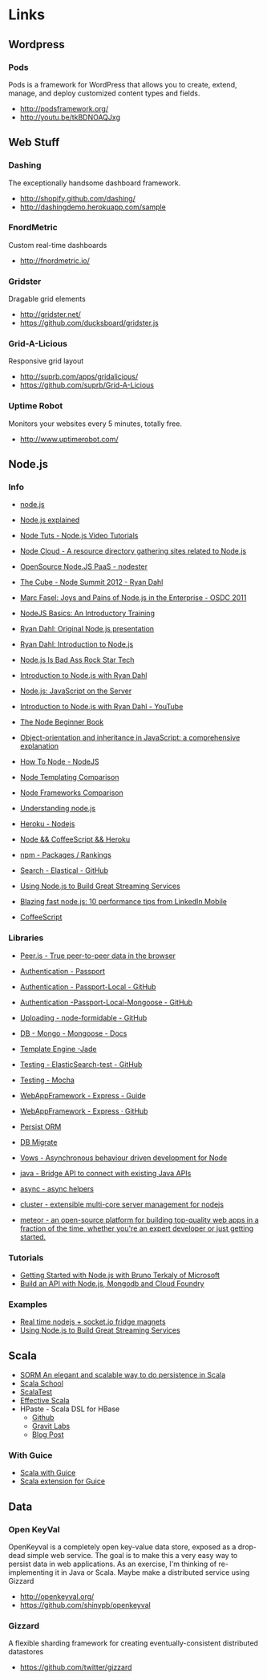 Links
=====

Wordpress
---------

### Pods

Pods is a framework for WordPress that allows you to create, extend, manage, and deploy customized content types and fields.

- http://podsframework.org/
- http://youtu.be/tkBDNOAQJxg

Web Stuff
---------
### Dashing

The exceptionally handsome dashboard framework.

- http://shopify.github.com/dashing/
- http://dashingdemo.herokuapp.com/sample

### FnordMetric

Custom real-time dashboards

- http://fnordmetric.io/

### Gridster

Dragable grid elements

- http://gridster.net/
- https://github.com/ducksboard/gridster.js

### Grid-A-Licious

Responsive grid layout

- http://suprb.com/apps/gridalicious/
- https://github.com/suprb/Grid-A-Licious

### Uptime Robot
Monitors your websites every 5 minutes, totally free.

- http://www.uptimerobot.com/

Node.js
-------

### Info

- [node.js](http://nodejs.org/)

- [Node.js explained](http://youtu.be/L0pjVcIsU6A)
- [Node Tuts - Node.js Video Tutorials](http://nodetuts.com/)
- [Node Cloud - A resource directory gathering sites related to Node.js](http://www.nodecloud.org/)
- [OpenSource Node.JS PaaS - nodester](http://nodester.com/)
- [The Cube - Node Summit 2012 - Ryan Dahl](http://www.youtube.com/watch?v=Fc26auhSLqM&list=WL490F40A325E85FD1)
- [Marc Fasel: Joys and Pains of Node.js in the Enterprise - OSDC 2011](http://www.youtube.com/watch?v=Zp1k09WFmEI&list=WL490F40A325E85FD1)
- [NodeJS Basics: An Introductory Training](http://www.youtube.com/watch?v=G0924T2uoiY&list=WL490F40A325E85FD1)
- [Ryan Dahl: Original Node.js presentation](http://www.youtube.com/watch?v=ztspvPYybIY&list=WL490F40A325E85FD1)
- [Ryan Dahl: Introduction to Node.js](http://www.youtube.com/watch?v=M-sc73Y-zQA&list=WL490F40A325E85FD1)
- [Node.js Is Bad Ass Rock Star Tech](http://www.youtube.com/watch?v=bzkRVzciAZg&list=WL490F40A325E85FD1)
- [Introduction to Node.js with Ryan Dahl](http://www.youtube.com/watch?v=jo_B4LTHi3I&list=WL490F40A325E85FD1)
- [Node.js: JavaScript on the Server](http://www.youtube.com/watch?v=F6k8lTrAE2g&list=WL490F40A325E85FD1)
- [Introduction to Node.js with Ryan Dahl - YouTube](http://www.youtube.com/watch?v=jo_B4LTHi3I)
- [The Node Beginner Book](http://www.nodebeginner.org/)
- [Object-orientation and inheritance in JavaScript: a comprehensive explanation](http://manuel.kiessling.net/2012/03/23/object-orientation-and-inheritance-in-javascript-a-comprehensive-explanation/)
- [How To Node - NodeJS](http://howtonode.org/)
- [Node Templating Comparison](http://paularmstrong.github.com/node-templates/)
- [Node Frameworks Comparison](https://github.com/joyent/node/wiki/modules#wiki-web-frameworks-full)
- [Understanding node.js](http://debuggable.com/posts/understanding-node-js:4bd98440-45e4-4a9a-8ef7-0f7ecbdd56cb)
- [Heroku - Nodejs](https://devcenter.heroku.com/articles/nodejs)
- [Node && CoffeeScript && Heroku](http://whittle.github.com/node-coffee-heroku-tutorial/)
- [npm - Packages / Rankings](https://npmjs.org/)
- [Search - Elastical - GitHub](https://github.com/rgrove/node-elastical)
- [Using Node.js to Build Great Streaming Services](http://youtu.be/dcsVyRVvpAw)
- [Blazing fast node.js: 10 performance tips from LinkedIn Mobile](http://engineering.linkedin.com/nodejs/blazing-fast-nodejs-10-performance-tips-linkedin-mobile)

- [CoffeeScript](http://coffeescript.org/)

### Libraries

- [Peer.js - True peer-to-peer data in the browser](http://peerjs.com/)
- [Authentication - Passport](http://passportjs.org/guide/)
- [Authentication - Passport-Local - GitHub](https://github.com/jaredhanson/passport-local)
- [Authentication -Passport-Local-Mongoose - GitHub](https://github.com/saintedlama/passport-local-mongoose)
- [Uploading - node-formidable - GitHub](https://github.com/felixge/node-formidable)
- [DB - Mongo - Mongoose - Docs](http://mongoosejs.com/docs/index.html)
- [Template Engine -Jade](http://jade-lang.com/)
- [Testing - ElasticSearch-test - GitHub](https://github.com/tlrx/elasticsearch-test/blob/master/src/test/java/com/github/tlrx/elasticsearch/samples/mapping/TtlTest.java)
- [Testing - Mocha](http://visionmedia.github.com/mocha/)
- [WebAppFramework - Express - Guide](http://expressjs.com/guide.html)
- [WebAppFramework - Express · GitHub](https://github.com/visionmedia/express)

- [Persist ORM](https://npmjs.org/package/persist)
- [DB Migrate](https://npmjs.org/package/db-migrate)
- [Vows - Asynchronous behaviour driven development for Node](http://vowsjs.org/)
- [java - Bridge API to connect with existing Java APIs](https://npmjs.org/package/java)
- [async - async helpers](https://npmjs.org/package/async)
- [cluster - extensible multi-core server management for nodejs](http://learnboost.github.com/cluster/)
- [meteor - an open-source platform for building top-quality web apps in a fraction of the time, whether you're an expert developer or just getting started.](http://meteor.com/main)

### Tutorials

- [Getting Started with Node.js with Bruno Terkaly of Microsoft](http://www.youtube.com/watch?v=hKQr2DGJjUQ&list=WL490F40A325E85FD1)
- [Build an API with Node.js, Mongodb and Cloud Foundry](http://www.youtube.com/watch?v=3AKaGShTHpo&list=WL490F40A325E85FD1)
 

### Examples

- [Real time nodejs + socket.io fridge magnets](https://github.com/tehlulz/nodejs-word-magnet)
- [Using Node.js to Build Great Streaming Services](http://www.youtube.com/watch?v=dcsVyRVvpAw&list=WL490F40A325E85FD1)


Scala
-----

- [SORM An elegant and scalable way to do persistence in Scala](http://sorm-framework.org/)
- [Scala School](http://twitter.github.com/scala_school/)
- [ScalaTest](http://www.scalatest.org/)
- [Effective Scala](http://twitter.github.com/effectivescala/)
- HPaste - Scala DSL for HBase
	- [Github](http://www.gravity.com/labs/hpaste)
	- [Gravit Labs](http://www.gravity.com/labs/hpaste)
	- [Blog Post](http://qslack.com/2012/04/discovered-hpaste-a-great-scala-dsl-for-hbase/)

### With Guice

- [Scala with Guice](http://php.jglobal.com/blog/?p=941)
- [Scala extension for Guice](https://github.com/codingwell/scala-guice/)

Data
----
### Open KeyVal

OpenKeyval is a completely open key-value data store, exposed as a drop-dead simple web service. The goal is to make this a very easy way to persist data in web applications. As an exercise, I'm thinking of re-implementing it in Java or Scala. Maybe make a distributed service using Gizzard

- http://openkeyval.org/
- https://github.com/shinypb/openkeyval

### Gizzard

A flexible sharding framework for creating eventually-consistent distributed datastores

- https://github.com/twitter/gizzard
